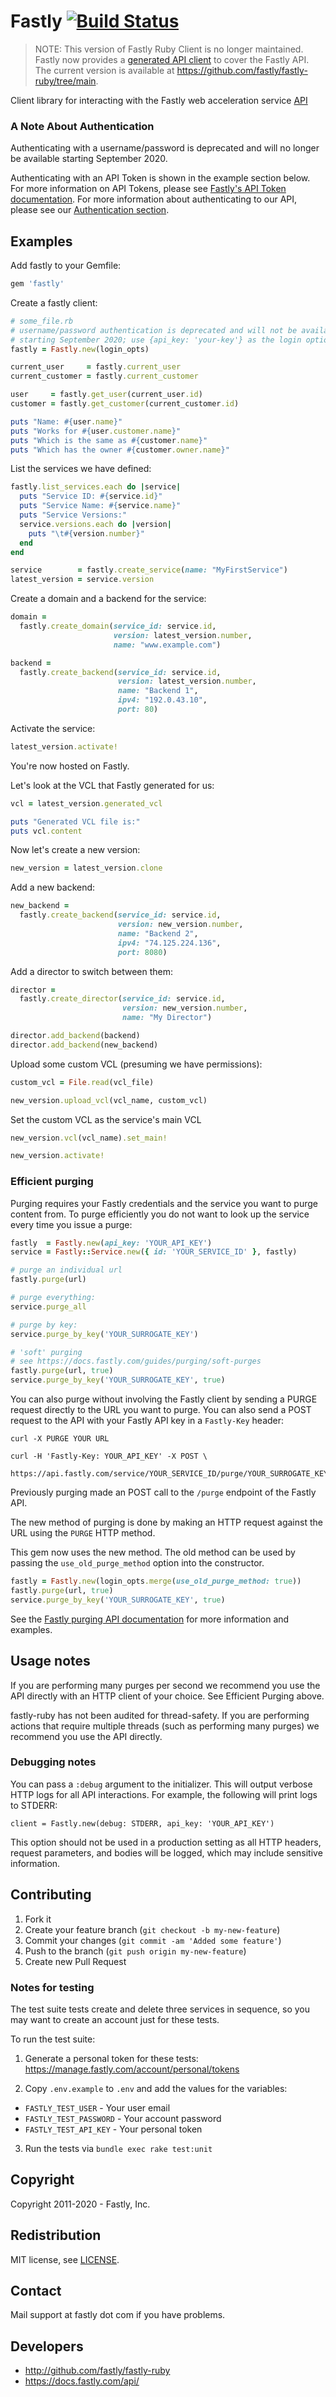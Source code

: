 # Fastly [![Build Status](https://travis-ci.org/fastly/fastly-ruby.svg?branch=master)](https://travis-ci.org/fastly/fastly-ruby)

> NOTE: This version of Fastly Ruby Client is no longer maintained.
> Fastly now provides a [generated API client](https://dev.to/fastly/better-fastly-api-clients-with-openapi-generator-3lno) to cover the Fastly API.
> The current version is available at https://github.com/fastly/fastly-ruby/tree/main.

Client library for interacting with the Fastly web acceleration service [API](http://docs.fastly.com/api)

### A Note About Authentication

Authenticating with a username/password is deprecated and will no longer be available starting September 2020.

Authenticating with an API Token is shown in the example section below. For more information on API Tokens, please see [Fastly's API Token documentation](https://developer.fastly.com/reference/api/auth/). For more information about authenticating to our API, please see our [Authentication section](https://developer.fastly.com/reference/api/#authentication).

## Examples

Add fastly to your Gemfile:
```ruby
gem 'fastly'
```

Create a fastly client:

```ruby
# some_file.rb
# username/password authentication is deprecated and will not be available
# starting September 2020; use {api_key: 'your-key'} as the login option
fastly = Fastly.new(login_opts)

current_user     = fastly.current_user
current_customer = fastly.current_customer

user     = fastly.get_user(current_user.id)
customer = fastly.get_customer(current_customer.id)

puts "Name: #{user.name}"
puts "Works for #{user.customer.name}"
puts "Which is the same as #{customer.name}"
puts "Which has the owner #{customer.owner.name}"
```

List the services we have defined:

```ruby
fastly.list_services.each do |service|
  puts "Service ID: #{service.id}"
  puts "Service Name: #{service.name}"
  puts "Service Versions:"
  service.versions.each do |version|
    puts "\t#{version.number}"
  end
end

service        = fastly.create_service(name: "MyFirstService")
latest_version = service.version
```

Create a domain and a backend for the service:

```ruby
domain =
  fastly.create_domain(service_id: service.id,
                       version: latest_version.number,
                       name: "www.example.com")

backend =
  fastly.create_backend(service_id: service.id,
                        version: latest_version.number,
                        name: "Backend 1",
                        ipv4: "192.0.43.10",
                        port: 80)
```

Activate the service:

```ruby
latest_version.activate!
```

You're now hosted on Fastly.

Let's look at the VCL that Fastly generated for us:

```ruby
vcl = latest_version.generated_vcl

puts "Generated VCL file is:"
puts vcl.content
```

Now let's create a new version:

```ruby
new_version = latest_version.clone
```

Add a new backend:

```ruby
new_backend =
  fastly.create_backend(service_id: service.id,
                        version: new_version.number,
                        name: "Backend 2",
                        ipv4: "74.125.224.136",
                        port: 8080)
```

Add a director to switch between them:

```ruby
director =
  fastly.create_director(service_id: service.id,
                         version: new_version.number,
                         name: "My Director")

director.add_backend(backend)
director.add_backend(new_backend)
```

Upload some custom VCL (presuming we have permissions):

```ruby
custom_vcl = File.read(vcl_file)

new_version.upload_vcl(vcl_name, custom_vcl)
```

Set the custom VCL as the service's main VCL

```ruby
new_version.vcl(vcl_name).set_main!

new_version.activate!
```

### Efficient purging

Purging requires your Fastly credentials and the service you want to purge
content from.  To purge efficiently you do not want to look up the service
every time you issue a purge:

```ruby
fastly  = Fastly.new(api_key: 'YOUR_API_KEY')
service = Fastly::Service.new({ id: 'YOUR_SERVICE_ID' }, fastly)

# purge an individual url
fastly.purge(url)

# purge everything:
service.purge_all

# purge by key:
service.purge_by_key('YOUR_SURROGATE_KEY')

# 'soft' purging
# see https://docs.fastly.com/guides/purging/soft-purges
fastly.purge(url, true)
service.purge_by_key('YOUR_SURROGATE_KEY', true)
```

You can also purge without involving the Fastly client by sending a PURGE request directly
to the URL you want to purge. You can also send a POST request to the API with your Fastly API key
in a `Fastly-Key` header:

```
curl -X PURGE YOUR URL

curl -H 'Fastly-Key: YOUR_API_KEY' -X POST \
  https://api.fastly.com/service/YOUR_SERVICE_ID/purge/YOUR_SURROGATE_KEY
```

Previously purging made an POST call to the `/purge` endpoint of the Fastly API.

The new method of purging is done by making an HTTP request against the URL using the `PURGE` HTTP method.

This gem now uses the new method. The old method can be used by passing the `use_old_purge_method` option into the constructor.

```ruby
fastly = Fastly.new(login_opts.merge(use_old_purge_method: true))
fastly.purge(url, true)
service.purge_by_key('YOUR_SURROGATE_KEY', true)
```

See the [Fastly purging API documentation](https://docs.fastly.com/api/purge)
for more information and examples.

## Usage notes

If you are performing many purges per second we recommend you use the API
directly with an HTTP client of your choice.  See Efficient Purging above.

fastly-ruby has not been audited for thread-safety.  If you are performing
actions that require multiple threads (such as performing many purges) we
recommend you use the API directly.

### Debugging notes

You can pass a `:debug` argument to the initializer. This will output verbose HTTP logs for all API interactions. For example, the following will print logs to STDERR:

```
client = Fastly.new(debug: STDERR, api_key: 'YOUR_API_KEY')
```

This option should not be used in a production setting as all HTTP headers, request parameters, and bodies will be logged, which may include sensitive information.

## Contributing

1. Fork it
2. Create your feature branch (`git checkout -b my-new-feature`)
3. Commit your changes (`git commit -am 'Added some feature'`)
4. Push to the branch (`git push origin my-new-feature`)
5. Create new Pull Request

### Notes for testing

The test suite tests create and delete three services in sequence, so you may want to create an account just for these tests.

To run the test suite:

1. Generate a personal token for these tests: https://manage.fastly.com/account/personal/tokens

2. Copy `.env.example` to `.env` and add the values for the variables:

  * `FASTLY_TEST_USER` - Your user email
  * `FASTLY_TEST_PASSWORD` - Your account password
  * `FASTLY_TEST_API_KEY` - Your personal token

3. Run the tests via `bundle exec rake test:unit`

## Copyright

Copyright 2011-2020 - Fastly, Inc.

## Redistribution

MIT license, see [LICENSE](LICENSE).

## Contact

Mail support at fastly dot com if you have problems.

## Developers

* http://github.com/fastly/fastly-ruby
* https://docs.fastly.com/api/
